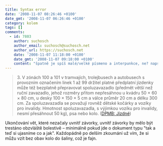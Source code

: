 ```yaml
---
title: Syntax error
date: '2008-11-07 08:26:46 +0100'
date_gmt: '2008-11-07 06:26:46 +0100'
category: kolem
tags: []
comments:
  - id: 7803
    author: suchosch
    author_email: suchosch@suchosch.net
    author_url: https://suchosch.net
    date: '2008-11-07 11:18:00 +0100'
    date_gmt: '2008-11-07 09:18:00 +0100'
    content: "špatně je spíš malé/velké písmeno a interpunkce, ne? napsal bych to takhle:\r\n...spoluzavazadlo (Předmět větší než ruční zavazadlo, jehož rozměry přitom nepřesáhnou u kvádru 50 × 60 × 80 cm, u desky 100 × 150 × 5 cm a válce průměr 20 cm a délku 300 cm. Za spoluzavazadla se považují rovněž dětské kočárky a vozíky pro invalidy. Hmotnost spoluzavazadla, s výjimkou vozíku pro invalidy, nesmí přesáhnout 50 kg.), psa..."
---
```

<blockquote>3. V zónách 100 a 101 v tramvajích, trolejbusech a autobusech s provozním označením linek 1 až 99 držitel platné předplatní jízdenky může též bezplatně přepravovat spoluzavazadlo (předmět větší než ruční zavazadlo, jehož rozměry přitom nepřesáhnou u kvádru 50 × 60 × 80 cm, u desky 100 × 150 × 5 cm a válce průměr 20 cm a délku 300 cm. Za spoluzavazadla se považují rovněž dětské kočárky a vozíky pro invalidy. Hmotnost spoluzavazadla, s výjimkou vozíku pro invalidy, nesmí přesáhnout 50 kg), psa nebo kolo. (<a href="https://www.dpmb.cz/jizdne.asp">DPMB: Jízdné</a>)</p></blockquote>
<p>Ukončování vět, které nezačaly uvnitř závorky, uvnitř závorky by mělo být trestáno obzvláště bolestivě &ndash; minimálně pokud jde o dokument typu "tak a teď si ujasníme co a jak". Každopádně po delším zkoumání už vím, že si můžu vzít bez obav kolo do šaliny, což je fajn.</p>
